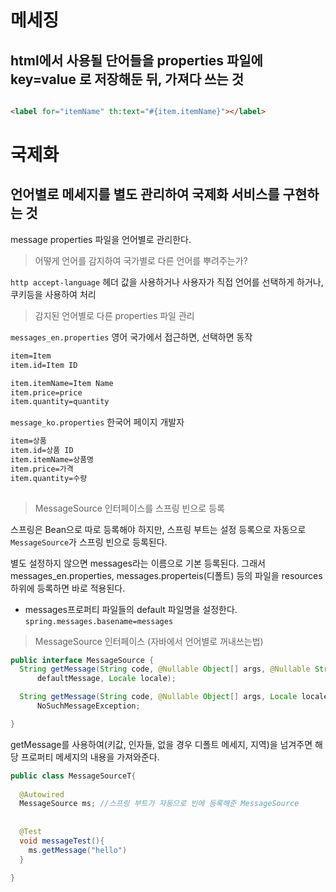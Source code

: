 # 메세징

## html에서 사용될 단어들을 properties 파일에 key=value 로 저장해둔 뒤, 가져다 쓰는 것

```html

<label for="itemName" th:text="#{item.itemName}"></label>

```


# 국제화

## 언어별로 메세지를 별도 관리하여 국제화 서비스를 구현하는 것

message properties 파일을 언어별로 관리한다.

> 어떻게 언어를 감지하여 국가별로 다른 언어를 뿌려주는가?

`http accept-language` 헤더 값을 사용하거나 사용자가 직접 언어를 선택하게 하거나, 쿠키등을 사용하여 처리


> 감지된 언어별로 다른 properties 파일 관리

`messages_en.properties` 영어 국가에서 접근하면, 선택하면 동작

```html
item=Item
item.id=Item ID

item.itemName=Item Name
item.price=price
item.quantity=quantity
```

`message_ko.properties` 한국어 페이지 개발자

```html
item=상품 
item.id=상품 ID 
item.itemName=상품명 
item.price=가격 
item.quantity=수량
   
```


> MessageSource 인터페이스를 스프링 빈으로 등록

스프링은 Bean으로 따로 등록해야 하지만, 스프링 부트는 설정 등록으로 자동으로 `MessageSource`가 스프링 빈으로 등록된다.

별도 설정하지 않으면 messages라는 이름으로 기본 등록된다.
그래서 messages_en.properties, messages.properteis(디폴트) 등의 파일을 resources 하위에
등록하면 바로 적용된다.

* messages프로퍼티 파일들의 default 파일명을 설정한다. 
`spring.messages.basename=messages`



> MessageSource 인터페이스 (자바에서 언어별로 꺼내쓰는법)

```java
public interface MessageSource {
  String getMessage(String code, @Nullable Object[] args, @Nullable String
      defaultMessage, Locale locale);

  String getMessage(String code, @Nullable Object[] args, Locale locale) throws
      NoSuchMessageException;

}
```

getMessage를 사용하여(키값, 인자들, 없을 경우 디폴트 메세지, 지역)을 넘겨주면
해당 프로퍼티 메세지의 내용을 가져와준다.

```java
public class MessageSourceT{
  
  @Autowired
  MessageSource ms; //스프링 부트가 자동으로 빈에 등록해준 MessageSource
  
  
  @Test
  void messageTest(){
    ms.getMessage("hello")
  }
  
}

```